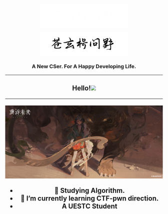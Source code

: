 
<p align="center"><img align="center" width="280" src="./.github/text-logo-dark.svg#gh-dark-mode-only"/></p>
<p align="center"><img align="center" width="280" src="./.github/text-logo-light.svg#gh-light-mode-only"/></p>
<h3 align="center">A New CSer. For A Happy Developing Life.</h3>
<hr>
</h1>
<h2 align='center'>Hello!<a href="https://www.gautamkrishnar.com/"><img src="https://media.giphy.com/media/hvRJCLFzcasrR4ia7z/giphy.gif" width="5%"></a>
<hr>
  <img src="https://raw.githubusercontent.com/CavanasD/CavanasD/main/.github/bkg.jpg">


- 🔭 Studying Algorithm.
- 🌱 I’m currently learning CTF-pwn direction.
- A UESTC Student
